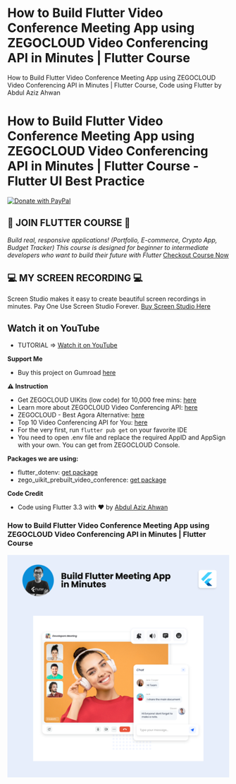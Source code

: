 # How to Build Flutter Video Conference Meeting App using ZEGOCLOUD Video Conferencing API in Minutes | Flutter Course

How to Build Flutter Video Conference Meeting App using ZEGOCLOUD Video Conferencing API in Minutes | Flutter Course, Code using Flutter by Abdul Aziz Ahwan

# How to Build Flutter Video Conference Meeting App using ZEGOCLOUD Video Conferencing API in Minutes | Flutter Course - Flutter UI Best Practice

[![Donate with PayPal](https://raw.githubusercontent.com/aha999/DonateButtons/master/Paypal.png)](https://paypal.me/abdulazizahwan)

## 🔖 JOIN FLUTTER COURSE 🔖

_Build real, responsive applications! (Portfolio, E-commerce, Crypto App, Budget Tracker)
This course is designed for beginner to intermediate developers who want to build their future with Flutter_
[Checkout Course Now](https://gumroad.com/a/659170419/fqamxr)


## 💻 MY SCREEN RECORDING 💻
Screen Studio makes it easy to create beautiful screen recordings in minutes. Pay One Use Screen Studio Forever. [Buy Screen Studio Here](https://screen.studio/@Zgn84)


## Watch it on YouTube

- TUTORIAL => [Watch it on YouTube](https://youtu.be/zFkTKTDHH7E)

**Support Me**

- Buy this project on Gumroad [here](https://abdulazizahwan.gumroad.com/l/jpvmw)

**⚠️ Instruction**
- Get ZEGOCLOUD UIKits (low code) for 10,000 free mins: [here](https://bit.ly/433dX4B)
- Learn more about ZEGOCLOUD Video Conferencing API: [here](https://bit.ly/3MYQN9Z)
- ZEGOCLOUD - Best Agora Alternative: [here](https://bit.ly/3oAHlQO)
- Top 10 Video Conferencing API for You: [here](https://bit.ly/3N0Dgyv)
- For the very first, run `flutter pub get` on your favorite IDE
- You need to open .env file and replace the required AppID and AppSign with your own. You can get from ZEGOCLOUD Console.

**Packages we are using:**

- flutter_dotenv: [get package](https://pub.dev/packages/flutter_dotenv)
- zego_uikit_prebuilt_video_conference: [get package](https://pub.dev/packages/zego_uikit_prebuilt_video_conference)

**Code Credit**

- Code using Flutter 3.3 with ❤️ by [Abdul Aziz Ahwan](https://youtube.com/@abdulazizahwan)

### How to Build Flutter Video Conference Meeting App using ZEGOCLOUD Video Conferencing API in Minutes | Flutter Course

[![How to Build Flutter Video Conference Meeting App using ZEGOCLOUD Video Conferencing API in Minutes | Flutter Course](/img-ui.png)](https://youtube.com/@abdulazizahwan)

